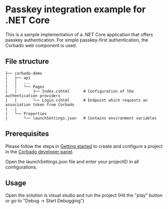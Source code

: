 # Passkey integration example for .NET Core

This is a sample implementation of a .NET Core application that offers passkey authentication. For simple passkey-first authentication, the Corbado web component is used.

## File structure

```
├── corbado-demo
|   ├── api
|   |   ...
|   |   └── Pages
|   |       ├── Index.cshtml      # Configuration of the authentication providers
|   |       └── Login.cshtml      # Endpoint which requests an association token from Corbado
|   |   
|   └── Properties
|       └── launchSettings.json   # Contains environment variables
```

## Prerequisites

Please follow the steps in [Getting started](https://docs.corbado.com/overview/getting-started) to create and configure
a project in the [Corbado developer panel](https://app.corbado.com/signin#register).

Open the launchSettings.json file and enter your projectID in all configurations.

## Usage

Open the solution is visual studio and run the project (Hit the "play" button or go to "Debug -> Start Debugging")

